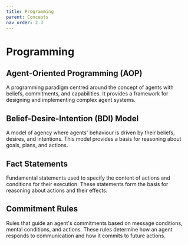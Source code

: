 ```yaml
---
title: Programming
parent: Concepts
nav_order: 2.3
---
```


# Programming

## Agent-Oriented Programming (AOP)
A programming paradigm centred around the concept of agents with beliefs, commitments, and capabilities. It provides a framework for designing and implementing complex agent systems.

## Belief-Desire-Intention (BDI) Model
A model of agency where agents' behaviour is driven by their beliefs, desires, and intentions. This model provides a basis for reasoning about goals, plans, and actions.

## Fact Statements
Fundamental statements used to specify the content of actions and conditions for their execution. These statements form the basis for reasoning about actions and their effects.

## Commitment Rules 
Rules that guide an agent's commitments based on message conditions, mental conditions, and actions. These rules determine how an agent responds to communication and how it commits to future actions.